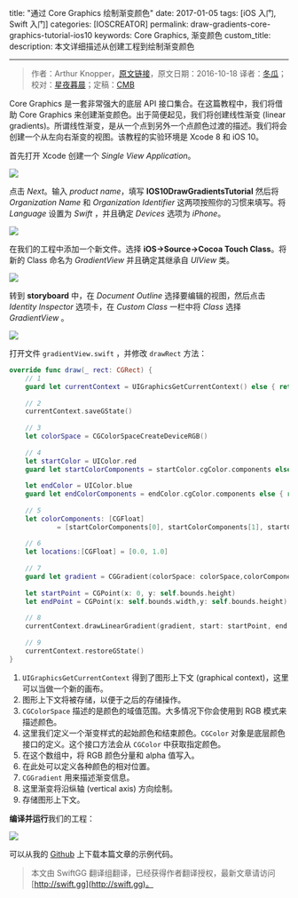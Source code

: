 title: "通过 Core Graphics 绘制渐变颜色"
date: 2017-01-05
tags: [iOS 入门, Swift 入门]
categories: [IOSCREATOR]
permalink: draw-gradients-core-graphics-tutorial-ios10
keywords: Core Graphics, 渐变颜色
custom_title: 
description: 本文详细描述从创建工程到绘制渐变颜色

---
> 作者：Arthur Knopper，[原文链接](https://www.ioscreator.com/tutorials/draw-gradients-core-graphics-tutorial-ios10)，原文日期：2016-10-18
> 译者：[冬瓜](http://www.desgard.com/)；校对：[星夜暮晨](http://www.jianshu.com/users/ef1058d2d851)；定稿：[CMB](https://github.com/chenmingbiao)
  







<!--此处开始正文-->

Core Graphics 是一套非常强大的底层 API 接口集合。在这篇教程中，我们将借助 Core Graphics 来创建渐变颜色。出于简便起见，我们将创建线性渐变 (linear gradients)。所谓线性渐变，是从一个点到另外一个点颜色过渡的描述。我们将会创建一个从左向右渐变的视图。该教程的实验环境是 Xcode 8 和 iOS 10。

<!--more-->

首先打开 Xcode 创建一个 *Single View Application*。

![](https://static1.squarespace.com/static/52428a0ae4b0c4a5c2a2cede/t/5804d3c1b3db2b01469b94c1/1476711380019/?format=1500w)

点击 *Next*。输入 *product name*，填写 **IOS10DrawGradientsTutorial** 然后将 *Organization Name* 和 *Organization Identifier* 这两项按照你的习惯来填写。将 *Language* 设置为 *Swift* ，并且确定 *Devices* 选项为 *iPhone*。

![](https://static1.squarespace.com/static/52428a0ae4b0c4a5c2a2cede/t/5804d422197aea7e4af070ec/1476711476087/?format=1500w)

在我们的工程中添加一个新文件。选择 **iOS->Source->Cocoa Touch Class**。将新的 Class 命名为 *GradientView* 并且确定其继承自 *UIView* 类。

![](https://static1.squarespace.com/static/52428a0ae4b0c4a5c2a2cede/t/5804d4bb893fc04c1969a8d7/1476711626406/?format=1500w)

转到 **storyboard** 中，在 *Document Outline* 选择要编辑的视图，然后点击 *Identity Inspector* 选项卡，在 *Custom Class* 一栏中将 *Class* 选择 *GradientView* 。

![](https://static1.squarespace.com/static/52428a0ae4b0c4a5c2a2cede/t/5804d53dcd0f6803b406290b/1476711750764/customClass.png?format=500w)

打开文件 `gradientView.swift` ，并修改 `drawRect` 方法：

```swift
override func draw(_ rect: CGRect) {
    // 1
    guard let currentContext = UIGraphicsGetCurrentContext() else { return }
       
    // 2
    currentContext.saveGState()
        
    // 3
    let colorSpace = CGColorSpaceCreateDeviceRGB()
        
    // 4
    let startColor = UIColor.red
    guard let startColorComponents = startColor.cgColor.components else { return }
        
    let endColor = UIColor.blue
    guard let endColorComponents = endColor.cgColor.components else { return }
        
    // 5
    let colorComponents: [CGFloat]
            = [startColorComponents[0], startColorComponents[1], startColorComponents[2], startColorComponents[3], endColorComponents[0], endColorComponents[1], endColorComponents[2], endColorComponents[3]]
        
    // 6
    let locations:[CGFloat] = [0.0, 1.0]
        
    // 7
    guard let gradient = CGGradient(colorSpace: colorSpace,colorComponents: colorComponents,locations: locations,count: 2) else { return }
        
    let startPoint = CGPoint(x: 0, y: self.bounds.height)
    let endPoint = CGPoint(x: self.bounds.width,y: self.bounds.height)
        
    // 8
    currentContext.drawLinearGradient(gradient, start: startPoint, end: endPoint, options: CGGradientDrawingOptions(rawValue: UInt32(0)))
        
    // 9
    currentContext.restoreGState()
}
```

1. `UIGraphicsGetCurrentContext` 得到了图形上下文 (graphical context)，这里可以当做一个新的画布。
2. 图形上下文将被存储，以便于之后的存储操作。
3. `CGColorSpace` 描述的是颜色的域值范围。大多情况下你会使用到 RGB 模式来描述颜色。
4. 这里我们定义一个渐变样式的起始颜色和结束颜色。`CGColor` 对象是底层颜色接口的定义。这个接口方法会从 `CGColor` 中获取指定颜色。
5. 在这个数组中，将 RGB 颜色分量和 alpha 值写入。
6. 在此处可以定义各种颜色的相对位置。
7. `CGGradient` 用来描述渐变信息。
8. 这里渐变将沿纵轴 (vertical axis) 方向绘制。
9. 存储图形上下文。

**编译并运行**我们的工程：

![](https://static1.squarespace.com/static/52428a0ae4b0c4a5c2a2cede/t/5804d734893fc04c1969c470/1476712254769/?format=750w)

可以从我的 [Github](https://github.com/ioscreator/ioscreator) 上下载本篇文章的示例代码。
> 本文由 SwiftGG 翻译组翻译，已经获得作者翻译授权，最新文章请访问 [http://swift.gg](http://swift.gg)。